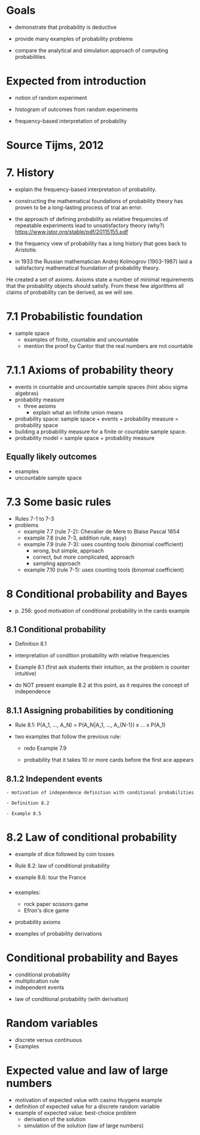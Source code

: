 
# Goals

- demonstrate that probability is deductive

- provide many examples of probability problems

- compare the analytical and simulation approach of computing probabilities

# Expected from introduction

- notion of random experiment

- histogram of outcomes from random experiments

- frequency-based interpretation of probability

# Source Tijms, 2012

# 7. History

- explain the frequency-based interpretation of probability.

- constructing the mathematical foundations of probability theory has proven to be a long-lasting process of trial an error.  

- the approach of defining probability as relative frequencies of repeatable experiments lead to unsatisfactory theory (why?)
https://www.jstor.org/stable/pdf/20115155.pdf

- the frequency view of probability has a long history that goes back to Aristotle.

- in 1933 the Russian mathematician Andrej Kolmogrov (1903-1987) laid a satisfactory mathematical foundation of probability theory.

He created a set of axioms. Axioms state a number of minimal requirements that the probability objects should satisfy. From these few algorithms all claims of probability can be derived, as we will see.

# 7.1 Probabilistic foundation

- sample space
    - examples of finite, countable and uncountable
    - mention the proof by Cantor that the real numbers are not countable

# 7.1.1 Axioms of probability theory
- events in countable and uncountable sample spaces (hint abou sigma algebras)
- probability measure
    - three axioms
        - explain what an infinite union means
- probability space: sample space + events + probability measure = probability space
- building a probability measure for a finite or countable sample space.
- probability model = sample space + probability measure

## Equally likely outcomes
- examples
- uncountable sample space

# 7.3 Some basic rules
- Rules 7-1 to 7-3
- problems
    - example 7.7 (rule 7-2): Chevalier de Mere to Blaise Pascal 1654
    - example 7.8 (rule 7-3, addition rule, easy)
    - example 7.9 (rule 7-3): uses counting tools (binomial coefficient)
        - wrong, but simple, approach
        - correct, but more complicated, approach
        - sampling approach
    - example 7.10 (rule 7-1): uses counting tools (binomial coefficient)

# 8 Conditional probability and Bayes

- p. 256: good motivation of conditional probability in the cards example

## 8.1 Conditional probability

- Definition 8.1

- interpretation of condition probability with relative frequencies

- Example 8.1 (first ask students their intuition, as the problem is counter intuitive)

- do NOT present example 8.2 at this point, as it requires the concept of independence

## 8.1.1 Assigning probabilities by conditioning

- Rule 8.1: P(A_1, ..., A_N) = P(A_N|A_1, ..., A_{N-1}) x ... x P(A_1)

- two examples that follow the previous rule:

    - redo Example 7.9

    - probability that it takes 10 or more cards before the first ace appears

## 8.1.2 Independent events

    - motivation of independence definition with conditional probabilities

    - Definition 8.2

    - Example 8.5

# 8.2 Law of conditional probability

- example of dice followed by coin tosses

- Rule 8.2: law of conditional probability

- example 8.6: tour the France

###

* examples: 

    - rock paper scissors game
    - Efron's dice game

- probability axioms
* examples of probability derivations

# Conditional probability and Bayes

- conditional probability
- multiplication rule
- independent events
* law of conditional probability (with derivation)

# Random variables

- discrete versus continuous
- Examples

# Expected value and law of large numbers

- motivation of expected value with casino Huygens example
- definition of expected value for a discrete random variable
- example of expected value: best-choice problem
    - derivation of the solution
    * simulation of the solution (law of large numbers)

